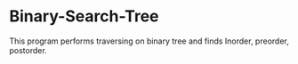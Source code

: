 # Binary-Search-Tree
This program performs traversing on binary tree and finds Inorder, preorder, postorder.
